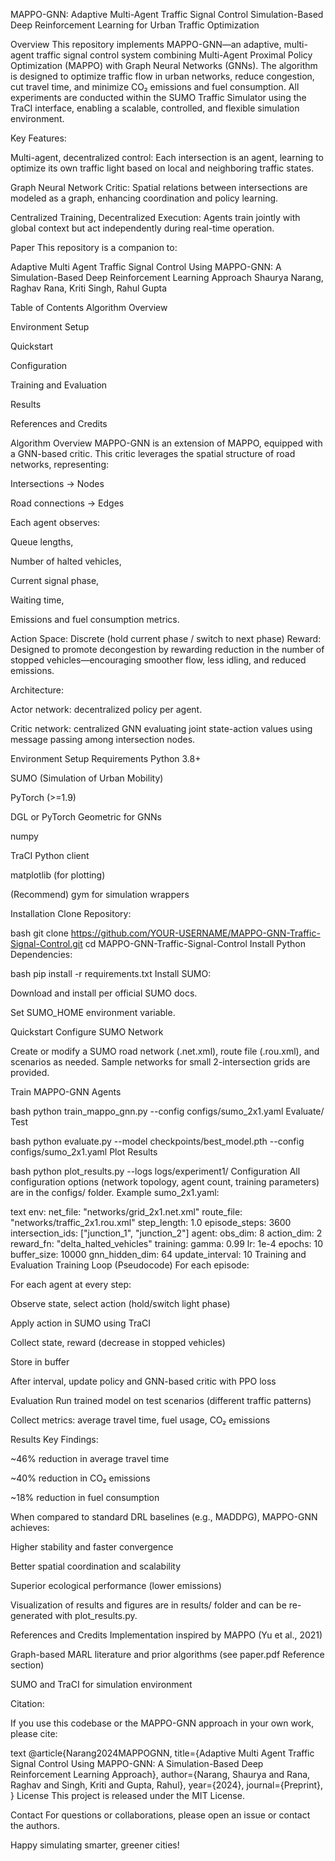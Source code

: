 MAPPO-GNN: Adaptive Multi-Agent Traffic Signal Control
Simulation-Based Deep Reinforcement Learning for Urban Traffic Optimization

Overview
This repository implements MAPPO-GNN—an adaptive, multi-agent traffic signal control system combining Multi-Agent Proximal Policy Optimization (MAPPO) with Graph Neural Networks (GNNs). The algorithm is designed to optimize traffic flow in urban networks, reduce congestion, cut travel time, and minimize CO₂ emissions and fuel consumption. All experiments are conducted within the SUMO Traffic Simulator using the TraCI interface, enabling a scalable, controlled, and flexible simulation environment.

Key Features:

Multi-agent, decentralized control: Each intersection is an agent, learning to optimize its own traffic light based on local and neighboring traffic states.

Graph Neural Network Critic: Spatial relations between intersections are modeled as a graph, enhancing coordination and policy learning.

Centralized Training, Decentralized Execution: Agents train jointly with global context but act independently during real-time operation.

Paper
This repository is a companion to:

Adaptive Multi Agent Traffic Signal Control Using MAPPO-GNN: A Simulation-Based Deep Reinforcement Learning Approach
Shaurya Narang, Raghav Rana, Kriti Singh, Rahul Gupta

Table of Contents
Algorithm Overview

Environment Setup

Quickstart

Configuration

Training and Evaluation

Results

References and Credits

Algorithm Overview
MAPPO-GNN is an extension of MAPPO, equipped with a GNN-based critic. This critic leverages the spatial structure of road networks, representing:

Intersections → Nodes

Road connections → Edges

Each agent observes:

Queue lengths,

Number of halted vehicles,

Current signal phase,

Waiting time,

Emissions and fuel consumption metrics.

Action Space: Discrete (hold current phase / switch to next phase)
Reward: Designed to promote decongestion by rewarding reduction in the number of stopped vehicles—encouraging smoother flow, less idling, and reduced emissions.

Architecture:

Actor network: decentralized policy per agent.

Critic network: centralized GNN evaluating joint state-action values using message passing among intersection nodes.

Environment Setup
Requirements
Python 3.8+

SUMO (Simulation of Urban Mobility)

PyTorch (>=1.9)

DGL or PyTorch Geometric for GNNs

numpy

TraCI Python client

matplotlib (for plotting)

(Recommend) gym for simulation wrappers

Installation
Clone Repository:

bash
git clone https://github.com/YOUR-USERNAME/MAPPO-GNN-Traffic-Signal-Control.git
cd MAPPO-GNN-Traffic-Signal-Control
Install Python Dependencies:

bash
pip install -r requirements.txt
Install SUMO:

Download and install per official SUMO docs.

Set SUMO_HOME environment variable.

Quickstart
Configure SUMO Network

Create or modify a SUMO road network (.net.xml), route file (.rou.xml), and scenarios as needed. Sample networks for small 2-intersection grids are provided.

Train MAPPO-GNN Agents

bash
python train_mappo_gnn.py --config configs/sumo_2x1.yaml
Evaluate/ Test

bash
python evaluate.py --model checkpoints/best_model.pth --config configs/sumo_2x1.yaml
Plot Results

bash
python plot_results.py --logs logs/experiment1/
Configuration
All configuration options (network topology, agent count, training parameters) are in the configs/ folder. Example sumo_2x1.yaml:

text
env:
  net_file: "networks/grid_2x1.net.xml"
  route_file: "networks/traffic_2x1.rou.xml"
  step_length: 1.0
  episode_steps: 3600
  intersection_ids: ["junction_1", "junction_2"]
agent:
  obs_dim: 8
  action_dim: 2
  reward_fn: "delta_halted_vehicles"
training:
  gamma: 0.99
  lr: 1e-4
  epochs: 10
  buffer_size: 10000
  gnn_hidden_dim: 64
  update_interval: 10
Training and Evaluation
Training Loop (Pseudocode)
For each episode:

For each agent at every step:

Observe state, select action (hold/switch light phase)

Apply action in SUMO using TraCI

Collect state, reward (decrease in stopped vehicles)

Store in buffer

After interval, update policy and GNN-based critic with PPO loss

Evaluation
Run trained model on test scenarios (different traffic patterns)

Collect metrics: average travel time, fuel usage, CO₂ emissions

Results
Key Findings:

~46% reduction in average travel time

~40% reduction in CO₂ emissions

~18% reduction in fuel consumption

When compared to standard DRL baselines (e.g., MADDPG), MAPPO-GNN achieves:

Higher stability and faster convergence

Better spatial coordination and scalability

Superior ecological performance (lower emissions)

Visualization of results and figures are in results/ folder and can be re-generated with plot_results.py.

References and Credits
Implementation inspired by MAPPO (Yu et al., 2021)

Graph-based MARL literature and prior algorithms (see paper.pdf Reference section)

SUMO and TraCI for simulation environment

Citation:

If you use this codebase or the MAPPO-GNN approach in your own work, please cite:

text
@article{Narang2024MAPPOGNN,
  title={Adaptive Multi Agent Traffic Signal Control Using MAPPO-GNN: A Simulation-Based Deep Reinforcement Learning Approach},
  author={Narang, Shaurya and Rana, Raghav and Singh, Kriti and Gupta, Rahul},
  year={2024},
  journal={Preprint},
}
License
This project is released under the MIT License.

Contact
For questions or collaborations, please open an issue or contact the authors.

Happy simulating smarter, greener cities!

